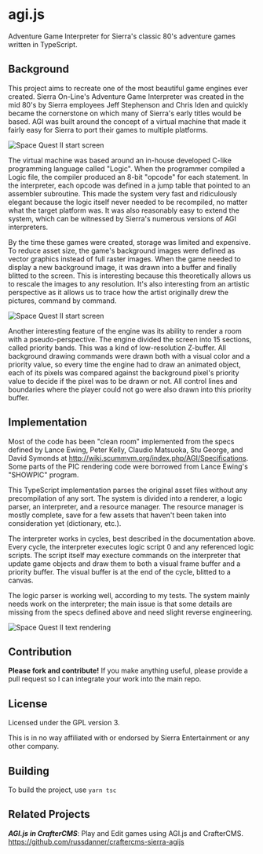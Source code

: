 # agi.js
Adventure Game Interpreter for Sierra's classic 80's adventure games written in TypeScript.

## Background

This project aims to recreate one of the most beautiful game engines ever created.
Sierra On-Line's Adventure Game Interpreter was created in the mid 80's by Sierra employees 
Jeff Stephenson and Chris Iden and quickly became the cornerstone on which many of Sierra's 
early titles would be based. AGI was built around the concept of a virtual machine that made 
it fairly easy for Sierra to port their games to multiple platforms.

![Space Quest II start screen](screenshots/sc1.png)

The virtual machine was based around an in-house developed C-like programming language called "Logic".
When the programmer compiled a Logic file, the compiler produced an 8-bit "opcode" for each statement.
In the interpreter, each opcode was defined in a jump table that pointed to an assembler
subroutine. This made the system very fast and ridiculously elegant because the logic itself never
needed to be recompiled, no matter what the target platform was. It was also reasonably easy to extend
the system, which can be witnessed by Sierra's numerous versions of AGI interpreters.

By the time these games were created, storage was limited and expensive. To reduce asset size,
the game's background images were defined as vector graphics instead of full raster images. 
When the game needed to display a new background image, it was drawn into a buffer and 
finally blitted to the screen. This is interesting because this theoretically allows us to rescale 
the images to any resolution. It's also interesting from an artistic perspective as it allows us to 
trace how the artist originally drew the pictures, command by command. 

![Space Quest II start screen](screenshots/sc2.gif)

Another interesting feature of the engine was its ability to render a room with a pseudo-perspective.
The engine divided the screen into 15 sections, called priority bands. This was a
kind of low-resolution Z-buffer. All background drawing commands were drawn both with a visual color
and a priority value, so every time the engine had to draw an animated object, each of its pixels was
compared against the background pixel's priority value to decide if the pixel was to be drawn or not.
All control lines and boundaries where the player could not go were also drawn into this priority buffer.

## Implementation

Most of the code has been "clean room" implemented from the specs defined by Lance Ewing, Peter Kelly, 
Claudio Matsuoka, Stu George, and David Symonds at http://wiki.scummvm.org/index.php/AGI/Specifications.
Some parts of the PIC rendering code were borrowed from Lance Ewing's "SHOWPIC" program.

This TypeScript implementation parses the original asset files without any precompilation of any sort.
The system is divided into a renderer, a logic parser, an interpreter, and a resource manager. 
The resource manager is mostly complete, save for a few assets that haven't been taken into consideration 
yet (dictionary, etc.).

The interpreter works in cycles, best described in the documentation above. Every cycle, the interpreter
executes logic script 0 and any referenced logic scripts. The script itself may execture commands on the 
interpreter that update game objects and draw them to both a visual frame buffer and a priority buffer. 
The visual buffer is at the end of the cycle, blitted to a canvas.

The logic parser is working well, according to my tests. The system mainly needs work on the 
interpreter; the main issue is that some details are missing from the specs defined above and need
slight reverse engineering.

![Space Quest II text rendering](screenshots/sc3.png)

## Contribution

**Please fork and contribute!** If you make anything useful, please provide a pull request so I can integrate
your work into the main repo.

## License

Licensed under the GPL version 3. 

This is in no way affiliated with or endorsed by Sierra Entertainment or any other company.

## Building
To build the project, use `yarn tsc`

## Related Projects
***AGI.js in CrafterCMS***: Play and Edit games using AGI.js and CrafterCMS. https://github.com/russdanner/craftercms-sierra-agijs
